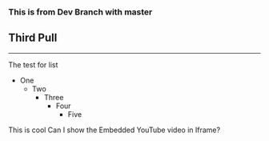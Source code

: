 ### This is from Dev Branch with master
## Third Pull
--------
The test for list 
- One
  - Two 
    - Three
      - Four 
        - Five 

This is cool 
Can I show the Embedded YouTube video in Iframe?